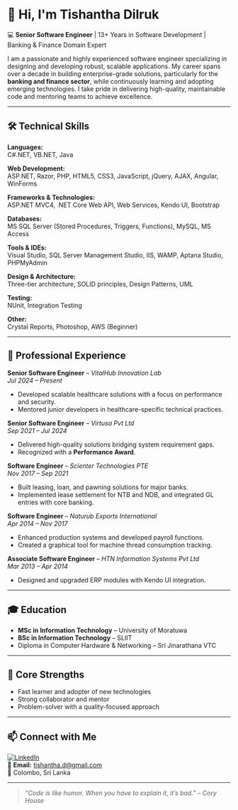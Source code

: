 # 👋 Hi, I'm Tishantha Dilruk

💻 **Senior Software Engineer** | 13+ Years in Software Development | Banking & Finance Domain Expert  

I am a passionate and highly experienced software engineer specializing in designing and developing robust, scalable applications. My career spans over a decade in building enterprise-grade solutions, particularly for the **banking and finance sector**, while continuously learning and adopting emerging technologies. I take pride in delivering high-quality, maintainable code and mentoring teams to achieve excellence.

---

## 🛠️ Technical Skills

**Languages:**  
C#.NET, VB.NET, Java  

**Web Development:**  
ASP.NET, Razor, PHP, HTML5, CSS3, JavaScript, jQuery, AJAX, Angular, WinForms  

**Frameworks & Technologies:**  
ASP.NET MVC4, .NET Core Web API, Web Services, Kendo UI, Bootstrap  

**Databases:**  
MS SQL Server (Stored Procedures, Triggers, Functions), MySQL, MS Access  

**Tools & IDEs:**  
Visual Studio, SQL Server Management Studio, IIS, WAMP, Aptana Studio, PHPMyAdmin  

**Design & Architecture:**  
Three-tier architecture, SOLID principles, Design Patterns, UML  

**Testing:**  
NUnit, Integration Testing  

**Other:**  
Crystal Reports, Photoshop, AWS (Beginner)

---

## 💼 Professional Experience

**Senior Software Engineer** – *VitalHub Innovation Lab*  
*Jul 2024 – Present*  
- Developed scalable healthcare solutions with a focus on performance and security.  
- Mentored junior developers in healthcare-specific technical practices.  

**Senior Software Engineer** – *Virtusa Pvt Ltd*  
*Sep 2021 – Jul 2024*  
- Delivered high-quality solutions bridging system requirement gaps.  
- Recognized with a **Performance Award**.  

**Software Engineer** – *Scienter Technologies PTE*  
*Nov 2017 – Sep 2021*  
- Built leasing, loan, and pawning solutions for major banks.  
- Implemented lease settlement for NTB and NDB, and integrated GL entries with core banking.  

**Software Engineer** – *Naturub Exports International*  
*Apr 2014 – Nov 2017*  
- Enhanced production systems and developed payroll functions.  
- Created a graphical tool for machine thread consumption tracking.  

**Associate Software Engineer** – *HTN Information Systems Pvt Ltd*  
*Mar 2013 – Apr 2014*  
- Designed and upgraded ERP modules with Kendo UI integration.  

---

## 🎓 Education

- **MSc in Information Technology** – University of Moratuwa  
- **BSc in Information Technology** – SLIIT  
- Diploma in Computer Hardware & Networking – Sri Jinarathana VTC  

---

## 🌟 Core Strengths

- Fast learner and adopter of new technologies  
- Strong collaborator and mentor  
- Problem-solver with a quality-focused approach  

---

## 📫 Connect with Me

[![LinkedIn](https://img.shields.io/badge/LinkedIn-Profile-blue?style=for-the-badge&logo=linkedin)](https://linkedin.com/in/tishantha)  
📧 **Email:** tishantha.d@gmail.com  
📍 Colombo, Sri Lanka  

---

> _“Code is like humor. When you have to explain it, it’s bad.” – Cory House_

